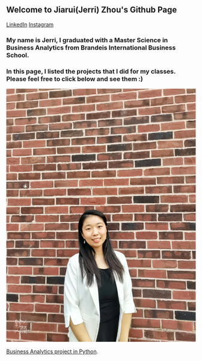 ## Welcome to Jiarui(Jerri) Zhou's Github Page
[LinkedIn](https://www.linkedin.com/in/jiarui-zhou/) 
[Instagram](https://www.instagram.com/zhoujerri/)

### My name is Jerri, I graduated with a Master Science in Business Analytics from Brandeis International Business School. 
### In this page, I listed the projects that I did for my classes. Please feel free to click below and see them :)


![Image](https://github.com/jerrizhou/jerrizhou.github.io/blob/main/LinkedIn.jpg)


[Business Analytics project in Python](https://github.com/jerrizhou/project).
